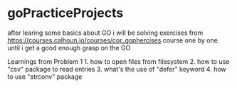 # goPracticeProjects
after learing some basics about GO i will be solving exercises from https://courses.calhoun.io/courses/cor_gophercises course
one by one until i get a good enough grasp on the GO

Learnings from Problem 1
    1. how to open files from filesystem
    2. how to use "csv" package to read entries
    3. what's the use of "defer" keyword
    4. how to use "strconv" package
